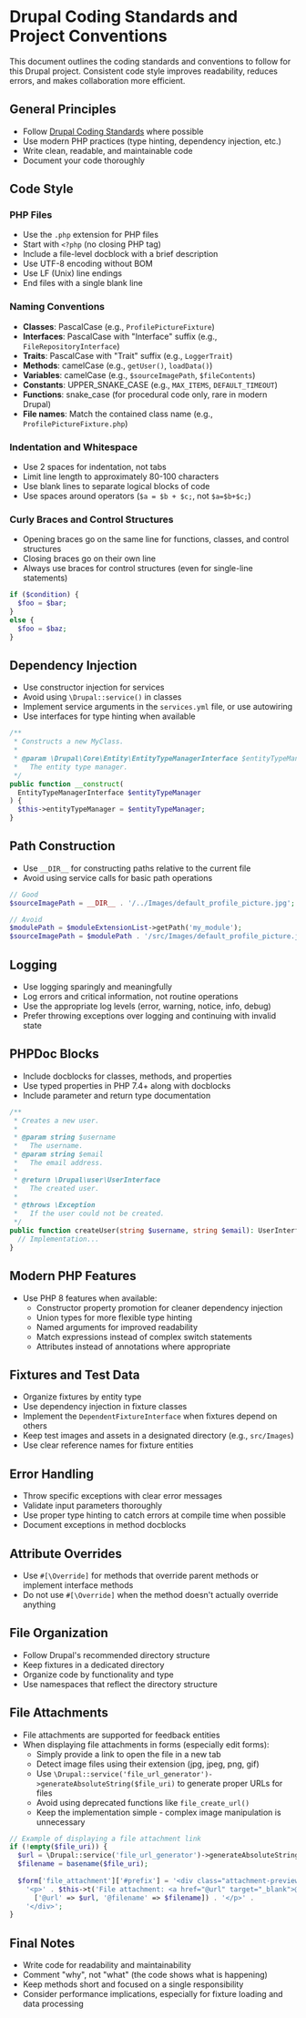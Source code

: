 # Drupal Coding Standards and Project Conventions

This document outlines the coding standards and conventions to follow for this
Drupal project. Consistent code style improves readability, reduces errors, and
makes collaboration more efficient.

## General Principles

- Follow [Drupal Coding
  Standards](https://www.drupal.org/docs/develop/standards) where possible
- Use modern PHP practices (type hinting, dependency injection, etc.)
- Write clean, readable, and maintainable code
- Document your code thoroughly

## Code Style

### PHP Files

- Use the `.php` extension for PHP files
- Start with `<?php` (no closing PHP tag)
- Include a file-level docblock with a brief description
- Use UTF-8 encoding without BOM
- Use LF (Unix) line endings
- End files with a single blank line

### Naming Conventions

- **Classes**: PascalCase (e.g., `ProfilePictureFixture`)
- **Interfaces**: PascalCase with "Interface" suffix (e.g.,
  `FileRepositoryInterface`)
- **Traits**: PascalCase with "Trait" suffix (e.g., `LoggerTrait`)
- **Methods**: camelCase (e.g., `getUser()`, `loadData()`)
- **Variables**: camelCase (e.g., `$sourceImagePath`, `$fileContents`)
- **Constants**: UPPER_SNAKE_CASE (e.g., `MAX_ITEMS`, `DEFAULT_TIMEOUT`)
- **Functions**: snake_case (for procedural code only, rare in modern Drupal)
- **File names**: Match the contained class name (e.g.,
  `ProfilePictureFixture.php`)

### Indentation and Whitespace

- Use 2 spaces for indentation, not tabs
- Limit line length to approximately 80-100 characters
- Use blank lines to separate logical blocks of code
- Use spaces around operators (`$a = $b + $c;`, not `$a=$b+$c;`)

### Curly Braces and Control Structures

- Opening braces go on the same line for functions, classes, and control
  structures
- Closing braces go on their own line
- Always use braces for control structures (even for single-line statements)

```php
if ($condition) {
  $foo = $bar;
}
else {
  $foo = $baz;
}
```

## Dependency Injection

- Use constructor injection for services
- Avoid using `\Drupal::service()` in classes
- Implement service arguments in the `services.yml` file, or use autowiring
- Use interfaces for type hinting when available

```php
/**
 * Constructs a new MyClass.
 *
 * @param \Drupal\Core\Entity\EntityTypeManagerInterface $entityTypeManager
 *   The entity type manager.
 */
public function __construct(
  EntityTypeManagerInterface $entityTypeManager
) {
  $this->entityTypeManager = $entityTypeManager;
}
```

## Path Construction

- Use `__DIR__` for constructing paths relative to the current file
- Avoid using service calls for basic path operations

```php
// Good
$sourceImagePath = __DIR__ . '/../Images/default_profile_picture.jpg';

// Avoid
$modulePath = $moduleExtensionList->getPath('my_module');
$sourceImagePath = $modulePath . '/src/Images/default_profile_picture.jpg';
```

## Logging

- Use logging sparingly and meaningfully
- Log errors and critical information, not routine operations
- Use the appropriate log levels (error, warning, notice, info, debug)
- Prefer throwing exceptions over logging and continuing with invalid state

## PHPDoc Blocks

- Include docblocks for classes, methods, and properties
- Use typed properties in PHP 7.4+ along with docblocks
- Include parameter and return type documentation

```php
/**
 * Creates a new user.
 *
 * @param string $username
 *   The username.
 * @param string $email
 *   The email address.
 *
 * @return \Drupal\user\UserInterface
 *   The created user.
 *
 * @throws \Exception
 *   If the user could not be created.
 */
public function createUser(string $username, string $email): UserInterface {
  // Implementation...
}
```

## Modern PHP Features

- Use PHP 8 features when available:
  - Constructor property promotion for cleaner dependency injection
  - Union types for more flexible type hinting
  - Named arguments for improved readability
  - Match expressions instead of complex switch statements
  - Attributes instead of annotations where appropriate

## Fixtures and Test Data

- Organize fixtures by entity type
- Use dependency injection in fixture classes
- Implement the `DependentFixtureInterface` when fixtures depend on others
- Keep test images and assets in a designated directory (e.g., `src/Images`)
- Use clear reference names for fixture entities

## Error Handling

- Throw specific exceptions with clear error messages
- Validate input parameters thoroughly
- Use proper type hinting to catch errors at compile time when possible
- Document exceptions in method docblocks

## Attribute Overrides

- Use `#[\Override]` for methods that override parent methods or implement
  interface methods
- Do not use `#[\Override]` when the method doesn't actually override anything

## File Organization

- Follow Drupal's recommended directory structure
- Keep fixtures in a dedicated directory
- Organize code by functionality and type
- Use namespaces that reflect the directory structure

## File Attachments

- File attachments are supported for feedback entities
- When displaying file attachments in forms (especially edit forms):
  - Simply provide a link to open the file in a new tab
  - Detect image files using their extension (jpg, jpeg, png, gif)
  - Use `\Drupal::service('file_url_generator')->generateAbsoluteString($file_uri)` 
    to generate proper URLs for files
  - Avoid using deprecated functions like `file_create_url()`
  - Keep the implementation simple - complex image manipulation is unnecessary

```php
// Example of displaying a file attachment link
if (!empty($file_uri)) {
  $url = \Drupal::service('file_url_generator')->generateAbsoluteString($file_uri);
  $filename = basename($file_uri);
  
  $form['file_attachment']['#prefix'] = '<div class="attachment-preview">' .
    '<p>' . $this->t('File attachment: <a href="@url" target="_blank">@filename</a>', 
      ['@url' => $url, '@filename' => $filename]) . '</p>' .
    '</div>';
}
```

## Final Notes

- Write code for readability and maintainability
- Comment "why", not "what" (the code shows what is happening)
- Keep methods short and focused on a single responsibility
- Consider performance implications, especially for fixture loading and data
  processing
